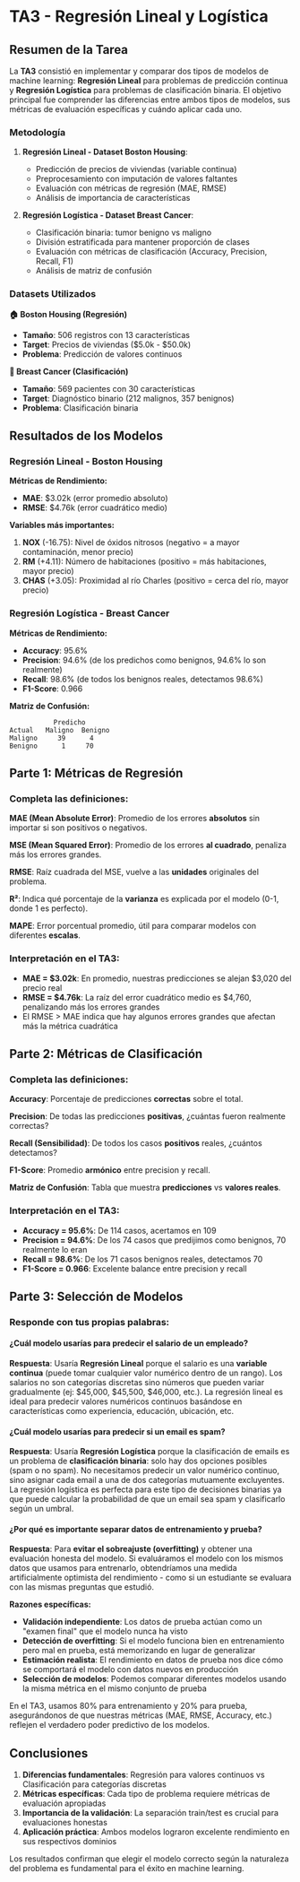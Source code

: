 # TA3 - Regresión Lineal y Logística

## Resumen de la Tarea

La **TA3** consistió en implementar y comparar dos tipos  de modelos de machine learning: **Regresión Lineal** para problemas de predicción continua y **Regresión Logística** para problemas de clasificación binaria. El objetivo principal fue comprender las diferencias entre ambos tipos de modelos, sus métricas de evaluación específicas y cuándo aplicar cada uno.

### Metodología

1. **Regresión Lineal - Dataset Boston Housing**:
   - Predicción de precios de viviendas (variable continua)
   - Preprocesamiento con imputación de valores faltantes
   - Evaluación con métricas de regresión (MAE, RMSE)
   - Análisis de importancia de características

2. **Regresión Logística - Dataset Breast Cancer**:
   - Clasificación binaria: tumor benigno vs maligno
   - División estratificada para mantener proporción de clases
   - Evaluación con métricas de clasificación (Accuracy, Precision, Recall, F1)
   - Análisis de matriz de confusión

### Datasets Utilizados

**🏠 Boston Housing (Regresión)**
- **Tamaño**: 506 registros con 13 características
- **Target**: Precios de viviendas ($5.0k - $50.0k)
- **Problema**: Predicción de valores continuos

**🏥 Breast Cancer (Clasificación)**
- **Tamaño**: 569 pacientes con 30 características
- **Target**: Diagnóstico binario (212 malignos, 357 benignos)
- **Problema**: Clasificación binaria

## Resultados de los Modelos

### Regresión Lineal - Boston Housing

**Métricas de Rendimiento:**
- **MAE**: $3.02k (error promedio absoluto)
- **RMSE**: $4.76k (error cuadrático medio)

**Variables más importantes:**
1. **NOX** (-16.75): Nivel de óxidos nitrosos (negativo = a mayor contaminación, menor precio)
2. **RM** (+4.11): Número de habitaciones (positivo = más habitaciones, mayor precio)
3. **CHAS** (+3.05): Proximidad al río Charles (positivo = cerca del río, mayor precio)

### Regresión Logística - Breast Cancer

**Métricas de Rendimiento:**
- **Accuracy**: 95.6%
- **Precision**: 94.6% (de los predichos como benignos, 94.6% lo son realmente)
- **Recall**: 98.6% (de todos los benignos reales, detectamos 98.6%)
- **F1-Score**: 0.966

**Matriz de Confusión:**
```
           Predicho
Actual   Maligno  Benigno
Maligno     39      4
Benigno      1     70
```

## Parte 1: Métricas de Regresión

### Completa las definiciones:

**MAE (Mean Absolute Error)**: Promedio de los errores **absolutos** sin importar si son positivos o negativos.

**MSE (Mean Squared Error)**: Promedio de los errores **al cuadrado**, penaliza más los errores grandes.

**RMSE**: Raíz cuadrada del MSE, vuelve a las **unidades** originales del problema.

**R²**: Indica qué porcentaje de la **varianza** es explicada por el modelo (0-1, donde 1 es perfecto).

**MAPE**: Error porcentual promedio, útil para comparar modelos con diferentes **escalas**.

### Interpretación en el TA3:
- **MAE = $3.02k**: En promedio, nuestras predicciones se alejan $3,020 del precio real
- **RMSE = $4.76k**: La raíz del error cuadrático medio es $4,760, penalizando más los errores grandes
- El RMSE > MAE indica que hay algunos errores grandes que afectan más la métrica cuadrática

## Parte 2: Métricas de Clasificación

### Completa las definiciones:

**Accuracy**: Porcentaje de predicciones **correctas** sobre el total.

**Precision**: De todas las predicciones **positivas**, ¿cuántas fueron realmente correctas?

**Recall (Sensibilidad)**: De todos los casos **positivos** reales, ¿cuántos detectamos?

**F1-Score**: Promedio **armónico** entre precision y recall.

**Matriz de Confusión**: Tabla que muestra **predicciones** vs **valores reales**.

### Interpretación en el TA3:
- **Accuracy = 95.6%**: De 114 casos, acertamos en 109
- **Precision = 94.6%**: De los 74 casos que predijimos como benignos, 70 realmente lo eran
- **Recall = 98.6%**: De los 71 casos benignos reales, detectamos 70
- **F1-Score = 0.966**: Excelente balance entre precision y recall

## Parte 3: Selección de Modelos

### Responde con tus propias palabras:

#### ¿Cuál modelo usarías para predecir el salario de un empleado?

**Respuesta**: Usaría **Regresión Lineal** porque el salario es una **variable continua** (puede tomar cualquier valor numérico dentro de un rango). Los salarios no son categorías discretas sino números que pueden variar gradualmente (ej: $45,000, $45,500, $46,000, etc.). La regresión lineal es ideal para predecir valores numéricos continuos basándose en características como experiencia, educación, ubicación, etc.

#### ¿Cuál modelo usarías para predecir si un email es spam?

**Respuesta**: Usaría **Regresión Logística** porque la clasificación de emails es un problema de **clasificación binaria**: solo hay dos opciones posibles (spam o no spam). No necesitamos predecir un valor numérico continuo, sino asignar cada email a una de dos categorías mutuamente excluyentes. La regresión logística es perfecta para este tipo de decisiones binarias ya que puede calcular la probabilidad de que un email sea spam y clasificarlo según un umbral.

#### ¿Por qué es importante separar datos de entrenamiento y prueba?

**Respuesta**: Para **evitar el sobreajuste (overfitting)** y obtener una evaluación honesta del modelo. Si evaluáramos el modelo con los mismos datos que usamos para entrenarlo, obtendríamos una medida artificialmente optimista del rendimiento - como si un estudiante se evaluara con las mismas preguntas que estudió.

**Razones específicas:**
- **Validación independiente**: Los datos de prueba actúan como un "examen final" que el modelo nunca ha visto
- **Detección de overfitting**: Si el modelo funciona bien en entrenamiento pero mal en prueba, está memorizando en lugar de generalizar
- **Estimación realista**: El rendimiento en datos de prueba nos dice cómo se comportará el modelo con datos nuevos en producción
- **Selección de modelos**: Podemos comparar diferentes modelos usando la misma métrica en el mismo conjunto de prueba

En el TA3, usamos 80% para entrenamiento y 20% para prueba, asegurándonos de que nuestras métricas (MAE, RMSE, Accuracy, etc.) reflejen el verdadero poder predictivo de los modelos.

## Conclusiones

1. **Diferencias fundamentales**: Regresión para valores continuos vs Clasificación para categorías discretas
2. **Métricas específicas**: Cada tipo de problema requiere métricas de evaluación apropiadas
3. **Importancia de la validación**: La separación train/test es crucial para evaluaciones honestas
4. **Aplicación práctica**: Ambos modelos lograron excelente rendimiento en sus respectivos dominios

Los resultados confirman que elegir el modelo correcto según la naturaleza del problema es fundamental para el éxito en machine learning.
